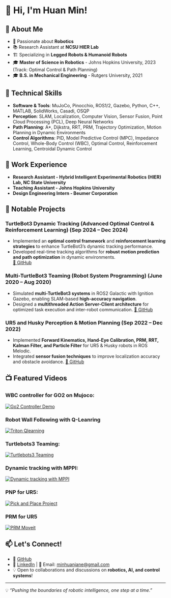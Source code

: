 # 👋 Hi, I'm Huan Min!

## 🚀 About Me
- 🤖 Passionate about **Robotics**
- 📚 Research Assistant at **NCSU HIER Lab**
- 🏗️ Specializing in **Legged Robots & Humanoid Robots**
- 🎓 **Master of Science in Robotics** - Johns Hopkins University, 2023 (Track: Optimal Control & Path Planning)  
- 🎓 **B.S. in Mechanical Engineering** - Rutgers University, 2021

## 🔨 Technical Skills
- **Software & Tools**: MuJoCo, Pinocchio, ROS1/2, Gazebo, Python, C++, MATLAB, SolidWorks, Casadi, OSQP
- **Perception**: SLAM, Localization, Computer Vision, Sensor Fusion, Point Cloud Processing (PCL), Deep Neural Networks
- **Path Planning**: A*, Dijkstra, RRT, PRM, Trajectory Optimization, Motion Planning in Dynamic Environments
- **Control Algorithms**: PID, Model Predictive Control (MPC), Impedance Control, Whole-Body Control (WBC), Optimal Control, Reinforcement Learning, Centroidal Dynamic Control

## 💼 Work Experience
- **Research Assistant - Hybrid Intelligent Experimental Robotics (HIER) Lab, NC State University** 
- **Teaching Assistant - Johns Hopkins University**
- **Design Engineering Intern - Beumer Corporation** 

## 📌 Notable Projects
### **TurtleBot3 Dynamic Tracking (Advanced Optimal Control & Reinforcement Learning)** (Sep 2024 – Dec 2024)
- Implemented an **optimal control framework** and **reinforcement learning strategies** to enhance TurtleBot3’s dynamic tracking performance.
- Developed real-time tracking algorithms for **robust motion prediction and path optimization** in dynamic environments.  
[📂 GitHub](https://github.com/HuanMinpopcorn/turtlebot3_dynamic_tracking)

### **Multi-TurtleBot3 Teaming (Robot System Programming)** (June 2020 – Aug 2020)
- Simulated **multi-TurtleBot3 systems** in ROS2 Galactic with Ignition Gazebo, enabling SLAM-based **high-accuracy navigation**.
- Designed a **multithreaded Action Server-Client architecture** for optimized task execution and inter-robot communication.
[📂 GitHub](https://github.com/UliBartels/RSP_final_project)

### **UR5 and Husky Perception & Motion Planning** (Sep 2022 – Dec 2022)
- Implemented **Forward Kinematics, Hand-Eye Calibration, PRM, RRT, Kalman Filter, and Particle Filter** for UR5 & Husky robots in ROS Melodic.
- Integrated **sensor fusion techniques** to improve localization accuracy and obstacle avoidance.
[📂 GitHub](https://github.com/HuanMinpopcorn/ASBR_Fall_2022)

## 📺 Featured Videos
### WBC controller for GO2 on Mujoco:
[![Go2 Controller Demo](https://img.youtube.com/vi/1gU5A_v00dM/0.jpg)](https://youtu.be/1gU5A_v00dM) 

### Robot Wall Following with Q-Leanring 
[![Triton Qlearning](https://img.youtube.com/vi/I7tzCgpauoQ/0.jpg)](https://youtu.be/I7tzCgpauoQ)

### Turtlebots3 Teaming:
[![Turtlebots3 Teaming](https://img.youtube.com/vi/XoR8czG1vh0/0.jpg)](https://youtu.be/XoR8czG1vh0)

### Dynamic tracking with MPPI:
[![Dynamic tracking with MPPI](https://img.youtube.com/vi/urKhxX07TNw/0.jpg)](https://youtu.be/urKhxX07TNw)

### PNP for UR5:
[![Pick and Place Project](https://img.youtube.com/vi/Qx9YS32dCXg/0.jpg)](https://youtu.be/Qx9YS32dCXg)

### PRM for UR5
[![PRM Moveit](https://img.youtube.com/shorts/xwIm9FuCX-4?feature=share/0.jpg)](https://youtube.com/shorts/xwIm9FuCX-4?feature=share)

## 📫 Let's Connect!
- 🔗 [GitHub](https://github.com/HuanMinpopcorn)
- 🔗 [LinkedIn](in/huan-m-589732162) | 📧 Email: [minhuanjane@gmail.com](mailto:minhuanjane@gmail.com)
- 💡 Open to collaborations and discussions on **robotics, AI, and control systems**!

---
💡 *“Pushing the boundaries of robotic intelligence, one step at a time.”*

